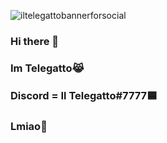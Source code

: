 ![iltelegattobannerforsocial](https://user-images.githubusercontent.com/69989584/130076951-513d9ea5-d585-4b05-a35c-dafa9c58d902.png)
### Hi there 👋
### Im Telegatto😹
### Discord = Il Telegatto#7777🟦
### Lmiao🍟

<!--
**IlTelegatto/IlTelegatto** is a ✨ _special_ ✨ repository because its `README.md` (this file) appears on your GitHub profile.

Here are some ideas to get you started:

- 🔭 I’m currently working on ...
- 🌱 I’m currently learning ...
- 👯 I’m looking to collaborate on ...
- 🤔 I’m looking for help with ...
- 💬 Ask me about ...
- 📫 How to reach me: ...
- 😄 Pronouns: ...
- ⚡ Fun fact: ...
-->
